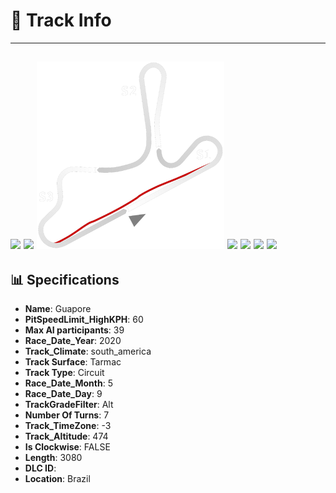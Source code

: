 # 🏁 Track Info

---
![](image_1.jpg)
![](image_2.jpg)
![](image_3.jpg)
![](image_4.jpg)
![](image_5.jpg)
![](image_6.jpg)
![](image_7.jpg)
---

## 📊 Specifications

- **Name**: Guapore
- **PitSpeedLimit_HighKPH**: 60
- **Max AI participants**: 39
- **Race_Date_Year**: 2020
- **Track_Climate**: south_america
- **Track Surface**: Tarmac
- **Track Type**: Circuit
- **Race_Date_Month**: 5
- **Race_Date_Day**: 9
- **TrackGradeFilter**: Alt
- **Number Of Turns**: 7
- **Track_TimeZone**: -3
- **Track_Altitude**: 474
- **Is Clockwise**: FALSE
- **Length**: 3080
- **DLC ID**: 
- **Location**: Brazil
